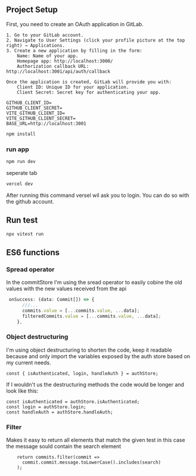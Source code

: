## Project Setup

First, you need to create an OAuth application in GitLab.

    1. Go to your GitLab account.
    2. Navigate to User Settings (click your profile picture at the top right) → Applications.
    3. Create a new application by filling in the form:
        Name: Name of your app.
        Homepage app: http://localhost:3000/
        Authorization callback URL: http://localhost:3001/api/auth/callback

    Once the application is created, GitLab will provide you with:
        Client ID: Unique ID for your application.
        Client Secret: Secret key for authenticating your app.


``` env
GITHUB_CLIENT_ID=
GITHUB_CLIENT_SECRET=
VITE_GITHUB_CLIENT_ID=
VITE_GITHUB_CLIENT_SECRET=
BASE_URL=http://localhost:3001
```

```sh
npm install
```

### run app 
```sh
npm run dev
```

seperate tab 
```sh
vercel dev
```
After running this command versel wil ask you to login. You can do so with the github account.

## Run test

```sh
npx vitest run
```


## ES6 functions
### Spread operator
In the commitStore I'm using the sread operator to easily cobine the old values with the new values received from the api 

```Javascript
 onSuccess: (data: Commit[]) => {
      ///...
      commits.value = [...commits.value, ...data];
      filteredCommits.value = [...commits.value, ...data];
    },
```

### Object destructuring
I'm using object destructuring to shorten the code, keep it readable because and only import the variables exposed by the auth store based on my current needs. 
```
const { isAuthenticated, login, handleAuth } = authStore;
```
If I wouldn't us the destructuring methods the code would be longer and look like this: 
```
const isAuthenticated = authStore.isAuthenticated;
const login = authStore.login;
const handleAuth = authStore.handleAuth;
```

### Filter
Makes it easy to return all elements that match the given test in this case the message sould contain the search element
```
    return commits.filter(commit =>
      commit.commit.message.toLowerCase().includes(search)
    );
```